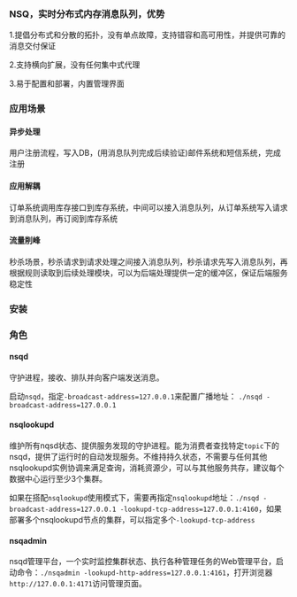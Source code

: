 ### NSQ，实时分布式内存消息队列，优势
1.提倡分布式和分散的拓扑，没有单点故障，支持错容和高可用性，并提供可靠的消息交付保证

2.支持横向扩展，没有任何集中式代理

3.易于配置和部署，内置管理界面

### 应用场景
#### 异步处理
用户注册流程，写入DB，(用消息队列完成后续验证)邮件系统和短信系统，完成注册

#### 应用解耦
订单系统调用库存接口到库存系统，中间可以接入消息队列，从订单系统写入请求到消息队列，再订阅到库存系统

#### 流量削峰
秒杀场景，秒杀请求到请求处理之间接入消息队列，秒杀请求先写入消息队列，再根据规则读取到后续处理模块，可以为后端处理提供一定的缓冲区，保证后端服务稳定性

### 安装


### 角色
#### nsqd
守护进程，接收、排队并向客户端发送消息。

启动`nsqd`，指定`-broadcast-address=127.0.0.1`来配置广播地址： `./nsqd -broadcast-address=127.0.0.1`

#### nsqlookupd
维护所有nqsd状态、提供服务发现的守护进程。能为消费者查找特定`topic`下的nsqd，提供了运行时的自动发现服务。不维持持久状态，不需要与任何其他nsqlookupd实例协调来满足查询，消耗资源少，可以与其他服务共存，建议每个数据中心运行至少3个集群。

如果在搭配`nsqlookupd`使用模式下，需要再指定`nsqlookupd`地址：`./nsqd -broadcast-address=127.0.0.1 -lookupd-tcp-address=127.0.0.1:4160`，如果部署多个nsqlookupd节点的集群，可以指定多个`-lookupd-tcp-address`

#### nsqadmin
nsqd管理平台，一个实时监控集群状态、执行各种管理任务的Web管理平台，启动命令：`./nsqadmin -lookupd-http-address=127.0.0.1:4161`，打开浏览器`http://127.0.0.1:4171`访问管理页面。

